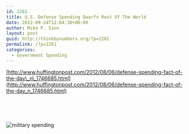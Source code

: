 ```yaml
---
id: 2261
title: U.S. Defense Spending Dwarfs Rest Of The World
date: 2012-09-24T12:04:30+00:00
author: Mike P. Sinn
layout: post
guid: http://thinkbynumbers.org/?p=2261
permalink: /?p=2261
categories:
  - Government Spending
---
```

[http://www.huffingtonpost.com/2012/08/06/defense-spending-fact-of-the-day\_n\_1746685.html](http://www.huffingtonpost.com/2012/08/06/defense-spending-fact-of-the-day_n_1746685.html)

&nbsp;

&nbsp;

![military spending](http://i.huffpost.com/gen/717376/original.jpg)